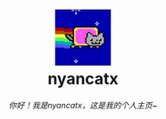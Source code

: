 <h1 align = "center">
  <img src="/nyancatx.png" width="20%">
  <br>
  <b>
    nyancatx
  </b>
  <br>
</h1>
<h6 align = "center">
  你好！我是nyancatx，这是我的个人主页~
</h6>

